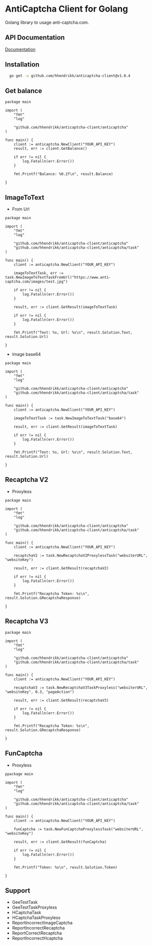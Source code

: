 
# AntiCaptcha Client for Golang

Golang library to usage anti-captcha.com.

## API Documentation

[Documentation](https://anti-captcha.com/apidoc)


## Installation

```bash
  go get -u github.com/hhendrikk/anticaptcha-client@v1.0.4
```

## Get balance
```golang
package main

import (
	"fmt"
	"log"

	"github.com/hhendrikk/anticaptcha-client/anticaptcha"
)

func main() {
	client := anticaptcha.NewClient("YOUR_API_KEY")
	result, err := client.GetBalance()

	if err != nil {
		log.Fatalln(err.Error())
	}

	fmt.Printf("Balance: %0.2f\n", result.Balance)

}
```

## ImageToText

- From Url
```golang
package main

import (
	"fmt"
	"log"

	"github.com/hhendrikk/anticaptcha-client/anticaptcha"
	"github.com/hhendrikk/anticaptcha-client/anticaptcha/task"
)

func main() {
	client := anticaptcha.NewClient("YOUR_API_KEY")

	imageToTextTask, err := task.NewImageToTextTaskFromUrl("https://www.anti-captcha.com/images/test.jpg")

	if err != nil {
		log.Fatalln(err.Error())
	}

	result, err := client.GetResult(imageToTextTask)

	if err != nil {
		log.Fatalln(err.Error())
	}

	fmt.Printf("Text: %s, Url: %s\n", result.Solution.Text, result.Solution.Url)

}

```

- Image base64

```golang
package main

import (
	"fmt"
	"log"

	"github.com/hhendrikk/anticaptcha-client/anticaptcha"
	"github.com/hhendrikk/anticaptcha-client/anticaptcha/task"
)

func main() {
	client := anticaptcha.NewClient("YOUR_API_KEY")

	imageToTextTask := task.NewImageToTextTask("base64")

	result, err := client.GetResult(imageToTextTask)

	if err != nil {
		log.Fatalln(err.Error())
	}

	fmt.Printf("Text: %s, Url: %s\n", result.Solution.Text, result.Solution.Url)

}
```

## Recaptcha V2

- Proxyless

```golang
package main

import (
	"fmt"
	"log"

	"github.com/hhendrikk/anticaptcha-client/anticaptcha"
	"github.com/hhendrikk/anticaptcha-client/anticaptcha/task"
)

func main() {
	client := anticaptcha.NewClient("YOUR_API_KEY")

	recaptchaV2 := task.NewRecaptchaV2ProxylessTask("websiterURL", "websiteKey")

	result, err := client.GetResult(recaptchaV2)

	if err != nil {
		log.Fatalln(err.Error())
	}

	fmt.Printf("Recaptcha Token: %s\n", result.Solution.GRecaptchaResponse)

}
```

## Recaptcha V3

```golang
package main

import (
	"fmt"
	"log"

	"github.com/hhendrikk/anticaptcha-client/anticaptcha"
	"github.com/hhendrikk/anticaptcha-client/anticaptcha/task"
)

func main() {
	client := anticaptcha.NewClient("YOUR_API_KEY")

	recaptchaV3 := task.NewRecaptchaV3TaskProxyless("websiterURL", "websiteKey", 0.3, "pageAction")

	result, err := client.GetResult(recaptchaV3)

	if err != nil {
		log.Fatalln(err.Error())
	}

	fmt.Printf("Recaptcha Token: %s\n", result.Solution.GRecaptchaResponse)

}
```

## FunCaptcha

- Proxyless

```golang
ppackage main

import (
	"fmt"
	"log"

	"github.com/hhendrikk/anticaptcha-client/anticaptcha"
	"github.com/hhendrikk/anticaptcha-client/anticaptcha/task"
)

func main() {
	client := anticaptcha.NewClient("YOUR_API_KEY")

	funCaptcha := task.NewFunCaptchaProxylessTask("websiterURL", "websiteKey")

	result, err := client.GetResult(funCaptcha)

	if err != nil {
		log.Fatalln(err.Error())
	}

	fmt.Printf("Token: %s\n", result.Solution.Token)

}
```

## Support

- GeeTestTask
- GeeTestTaskProxyless
- HCaptchaTask
- HCaptchaTaskProxyless
- ReportIncorrectImageCaptcha
- ReportIncorrectRecaptcha
- ReportCorrectRecaptcha
- ReportIncorrectHcaptcha


